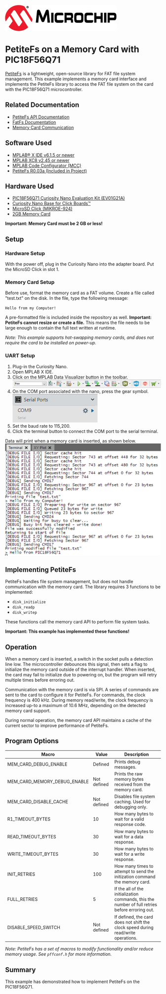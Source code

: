 <!-- Please do not change this logo with link -->

[![MCHP](images/microchip.png)](https://www.microchip.com)

# PetiteFs on a Memory Card with PIC18F56Q71

[PetiteFs](http://elm-chan.org/fsw/ff/00index_e.html) is a lightweight, open-source library for FAT file system management. This example implements a memory card interface and implements the PetiteFs library to access the FAT file system on the card with the PIC18F56Q71 microcontroller. 

## Related Documentation

- [PetiteFs API Documentation](http://elm-chan.org/fsw/ff/00index_p.html)
- [FatFs Documentation](http://elm-chan.org/fsw/ff/00index_e.html)
- [Memory Card Communication](http://elm-chan.org/docs/mmc/mmc_e.html)

## Software Used

- [MPLAB&reg; X IDE v6.1.5 or newer](https://www.microchip.com/en-us/tools-resources/develop/mplab-x-ide?utm_source=GitHub&utm_medium=TextLink&utm_campaign=MCU8_MMTCha_pic18q71&utm_content=pic18f56q71-lw-memory-card-mplab-mcc&utm_bu=MCU08)
- [MPLAB XC8 v2.45 or newer](https://www.microchip.com/en-us/tools-resources/develop/mplab-xc-compilers?utm_source=GitHub&utm_medium=TextLink&utm_campaign=MCU8_MMTCha_pic18q71&utm_content=pic18f56q71-lw-memory-card-mplab-mcc&utm_bu=MCU08)
- [MPLAB Code Configurator (MCC)](https://www.microchip.com/en-us/tools-resources/configure/mplab-code-configurator?utm_source=GitHub&utm_medium=TextLink&utm_campaign=MCU8_MMTCha_pic18q71&utm_content=pic18f56q71-lw-memory-card-mplab-mcc&utm_bu=MCU08)
- [PetiteFs R0.03a (Included in Project)](http://elm-chan.org/fsw/ff/00index_p.html)

## Hardware Used

- [PIC18F56Q71  Curiosity Nano Evaluation Kit (EV01G21A)](https://www.microchip.com/en-us/development-tool/EV01G21A?utm_source=GitHub&utm_medium=TextLink&utm_campaign=MCU8_MMTCha_pic18q71&utm_content=pic18f56q71-lw-memory-card-mplab-mcc&utm_bu=MCU08)
- [Curiosity Nano Base for Click Boards&trade;](https://www.microchip.com/en-us/development-tool/AC164162?utm_source=GitHub&utm_medium=TextLink&utm_campaign=MCU8_MMTCha_pic18q71&utm_content=pic18f56q71-lw-memory-card-mplab-mcc&utm_bu=MCU08)
- [MicroSD Click (MIKROE-924)](https://www.mikroe.com/microsd-click)
- [2GB Memory Card](https://www.amazon.com/Transcend-microSD-Without-Adapter-TS2GUSDC/dp/B001BNNZXO/)

**Important: Memory Card must be 2 GB or less!**

## Setup

### Hardware Setup

With the power off, plug in the Curiosity Nano into the adapter board. Put the MicroSD Click in slot 1.

### Memory Card Setup

Before use, format the memory card as a FAT volume. Create a file called "test.txt" on the disk. In the file, type the following message:

`Hello from my Computer!`

A pre-formatted file is included inside the repository as well. **Important: PetiteFs cannot resize or create a file.** This means the file needs to be large enough to contain the full text written at runtime.

*Note: This example supports hot-swapping memory cards, and does not require the card to be installed on power-up.*

### UART Setup

1. Plug-in the Curiosity Nano.
2. Open MPLAB X IDE.
3. Click on the MPLAB Data Visualizer button in the toolbar.  
![Toolbar](./images/toolbar.png)
4. On the COM port associated with the nano, press the gear symbol.  
![COM Port](./images/comPort.png)
5. Set the baud rate to 115,200.
6. Click the terminal button to connect the COM port to the serial terminal.

Data will print when a memory card is inserted, as shown below.  
![Example Output](./images/exampleOutput.png)

## Implementing PetiteFs

PetiteFs handles file system management, but does not handle communication with the memory card. The library requires 3 functions to be implemented:

- `disk_initialize`
- `disk_readp`
- `disk_writep`

These functions call the memory card API to perform file system tasks.

**Important: This example has implemented these functions!**

## Operation

When a memory card is inserted, a switch in the socket pulls a detection line low. The microcontroller debounces this signal, then sets a flag to initialize the memory card outside of the interrupt handler. When inserted, the card may fail to initialize due to powering on, but the program will retry multiple times before erroring out. 

Communication with the memory card is via SPI. A series of commands are sent to the card to configure it for PetiteFs. For commands, the clock frequency is 400 kHz. During memory read/write, the clock frequency is increased up-to a maximum of 10.6 MHz, depending on the detected memory card support.

During normal operation, the memory card API maintains a cache of the current sector to improve performance of PetiteFs.

## Program Options

| Macro | Value | Description
| ----- | ----- | -----------
| MEM_CARD_DEBUG_ENABLE | Defined | Prints debug messages.
| MEM_CARD_MEMORY_DEBUG_ENABLE | Not defined | Prints the raw memory bytes received from the memory card.
| MEM_CARD_DISABLE_CACHE | Not defined | Disables file system caching. Used for debugging only.
| R1_TIMEOUT_BYTES | 10 | How many bytes to wait for a valid response code.
| READ_TIMEOUT_BYTES | 30 | How many bytes to wait for a data response.
| WRITE_TIMEOUT_BYTES | 30 | How many bytes to wait for a write response.
| INIT_RETRIES | 100 | How many times to attempt to send the initization command the memory card.
| FULL_RETRIES | 5 | If the all of the initialization commands, this the number of full retries before erroring out.
| DISABLE_SPEED_SWITCH | Not defined | If defined, the card does not shift the clock speed during read/write operations. 

*Note: PetiteFs has a set of macros to modify functionality and/or reduce memory usage. See `pffconf.h` for more information.*

## Summary

This example has demonstrated how to implement PetiteFs on the PIC18F56Q71. 